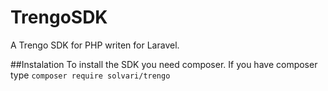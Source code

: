 # TrengoSDK
A Trengo SDK for PHP writen for Laravel.

##Instalation
To install the SDK you need composer. If you have composer type `composer require solvari/trengo`
